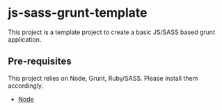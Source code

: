 # js-sass-grunt-template

This project is a template project to create a basic JS/SASS based grunt application.

## Pre-requisites

This project relies on Node, Grunt, Ruby/SASS. Please install them accordingly.

- [Node](https://nodejs.org/)
